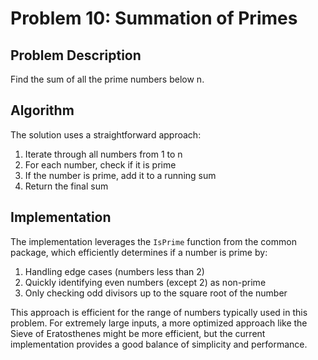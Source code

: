 # Problem 10: Summation of Primes

## Problem Description
Find the sum of all the prime numbers below n.

## Algorithm
The solution uses a straightforward approach:

1. Iterate through all numbers from 1 to n
2. For each number, check if it is prime
3. If the number is prime, add it to a running sum
4. Return the final sum

## Implementation
The implementation leverages the `IsPrime` function from the common package, which efficiently determines if a number is prime by:
1. Handling edge cases (numbers less than 2)
2. Quickly identifying even numbers (except 2) as non-prime
3. Only checking odd divisors up to the square root of the number

This approach is efficient for the range of numbers typically used in this problem. For extremely large inputs, a more optimized approach like the Sieve of Eratosthenes might be more efficient, but the current implementation provides a good balance of simplicity and performance.